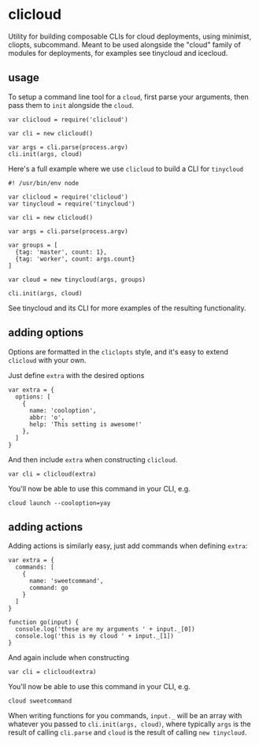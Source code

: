 # clicloud

Utility for building composable CLIs for cloud deployments, using minimist, cliopts, subcommand. Meant to be used alongside the "cloud" family of modules for deployments, for examples see tinycloud and icecloud.

## usage

To setup a command line tool for a `cloud`, first parse your arguments, then pass them to `init` alongside the `cloud`.

```
var clicloud = require('clicloud')

var cli = new clicloud()

var args = cli.parse(process.argv)
cli.init(args, cloud)
```

Here's a full example where we use `clicloud` to build a CLI for `tinycloud`

```
#! /usr/bin/env node

var clicloud = require('clicloud')
var tinycloud = require('tinycloud')

var cli = new clicloud()

var args = cli.parse(process.argv)

var groups = [
  {tag: 'master', count: 1},
  {tag: 'worker', count: args.count}
]

var cloud = new tinycloud(args, groups)

cli.init(args, cloud)
```

See tinycloud and its CLI for more examples of the resulting functionality.

## adding options

Options are formatted in the `cliclopts` style, and it's easy to extend `clicloud` with your own.

Just define `extra` with the desired options

```
var extra = {
  options: [
    {
      name: 'cooloption',
      abbr: 'o',
      help: 'This setting is awesome!'
    },
  ]
}
```

And then include `extra` when constructing `clicloud`.

```
var cli = clicloud(extra)
```

You'll now be able to use this command in your CLI, e.g.

```
cloud launch --cooloption=yay
```

## adding actions

Adding actions is similarly easy, just add commands when defining `extra`:

```
var extra = {
  commands: [
    {
      name: 'sweetcommand',
      command: go
    }
  ]
}

function go(input) {
  console.log('these are my arguments ' + input._[0])
  console.log('this is my cloud ' + input._[1])
}
```

And again include when constructing

```
var cli = clicloud(extra)
```

You'll now be able to use this command in your CLI, e.g.

```
cloud sweetcommand
```

When writing functions for you commands, `input._` will be an array with whatever you passed to `cli.init(args, cloud)`, where typically `args`  is the result of calling `cli.parse` and `cloud` is the result of calling `new tinycloud`.